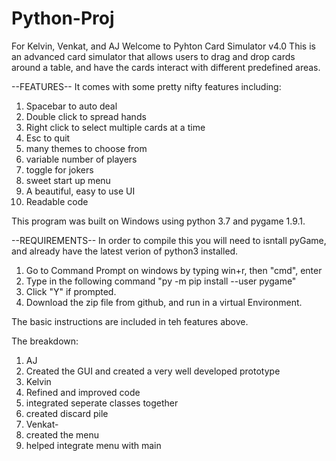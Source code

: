 # Python-Proj
For Kelvin, Venkat, and AJ
Welcome to Pyhton Card Simulator v4.0
This is an advanced card simulator that allows users to drag and drop cards around a table, and have the cards interact with different predefined areas.

--FEATURES--
It comes with some pretty nifty features including:
1. Spacebar to auto deal
2. Double click to spread hands
3. Right click to select multiple cards at a time
4. Esc to quit
5. many themes to choose from
6. variable number of players
7. toggle for jokers
8. sweet start up menu
9. A beautiful, easy to use UI
10. Readable code

This program was built on Windows using python 3.7 and pygame 1.9.1.

--REQUIREMENTS--
In order to compile this you will need to isntall pyGame, and already have the latest verion of python3 installed.

1. Go to Command Prompt on windows by typing win+r, then "cmd", enter
2. Type in the following command "py -m pip install --user pygame"
3. Click "Y" if prompted.
4. Download the zip file from github, and run in a virtual Environment.
   
The basic instructions are included in teh features above.

The breakdown:
1. AJ
  1. Created the GUI and created a very well developed prototype
2. Kelvin
  1. Refined and improved code
  2. integrated seperate classes together
  3. created discard pile
3. Venkat-
  1. created the menu
  2. helped integrate menu with main



